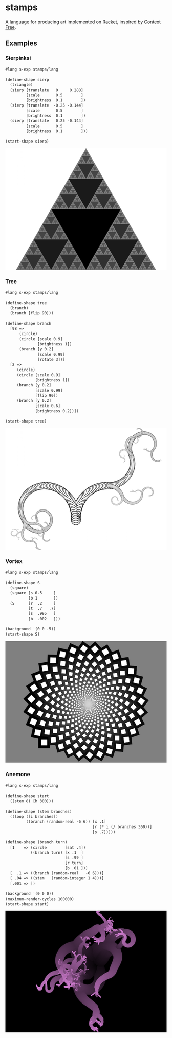 stamps
=========

A language for producing art implemented on [Racket](http://racket-lang.org), inspired by
[Context Free](http://contextfreeart.org).

Examples
--------

### Sierpinksi

```racket
#lang s-exp stamps/lang

(define-shape sierp
  (triangle)
  (sierp [translate   0     0.288]
         [scale       0.5        ]
         [brightness  0.1        ])
  (sierp [translate  -0.25 -0.144]
         [scale       0.5        ]
         [brightness  0.1        ])
  (sierp [translate   0.25 -0.144]
         [scale       0.5        ]
         [brightness  0.1        ]))

(start-shape sierp)
```

![Sierpinski Image](images/sierpinski.png?raw=true)


### Tree

```racket
#lang s-exp stamps/lang

(define-shape tree
  (branch)
  (branch [flip 90]))

(define-shape branch
  [98 =>
      (circle)
      (circle [scale 0.9]
              [brightness 1])
      (branch [y 0.2]
              [scale 0.99]
              [rotate 3])]
  [2 =>
     (circle)
     (circle [scale 0.9]
             [brightness 1])
     (branch [y 0.2]
             [scale 0.99]
             [flip 90])
     (branch [y 0.2]
             [scale 0.6]
             [brightness 0.2])])

(start-shape tree)
```

![Tree Image](images/branches.png?raw=true)


### Vortex

```racket
#lang s-exp stamps/lang

(define-shape S
  (square)
  (square [s 0.5     ]
          [b 1       ])
  (S      [r  .2     ]
          [t  .7   .7]
          [s  .995   ]
          [b  .002   ]))

(background '(0 0 .5))
(start-shape S)
```

![Vortex Image](images/vortex-pattern.png?raw=true)


### Anemone

```racket
#lang s-exp stamps/lang

(define-shape start
  ((stem 8) [h 300]))

(define-shape (stem branches)
  ((loop ([i branches])
         ((branch (random-real -6 6)) [x .1]
                                      [r (* i (/ branches 360))]
                                      [s .7]))))

(define-shape (branch turn)
  [1    => (circle        [sat .4])
           ((branch turn) [x .1  ]
                          [s .99 ]
                          [r turn]
                          [b .01 ])]
  [  .1 => ((branch (random-real   -6 6)))]
  [ .04 => ((stem   (random-integer 1 4)))]
  [.001 => ])

(background '(0 0 0))
(maximum-render-cycles 100000)
(start-shape start)
```

![Anemone Image](images/anemone.png?raw=true)
